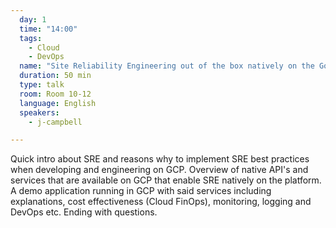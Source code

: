 ```yaml
---
  day: 1
  time: "14:00"
  tags:
    - Cloud
    - DevOps
  name: "Site Reliability Engineering out of the box natively on the Google Cloud Platform."
  duration: 50 min
  type: talk
  room: Room 10-12
  language: English
  speakers:
    - j-campbell

---
```

Quick intro about SRE and reasons why to implement SRE best practices when developing and engineering on GCP. Overview of native API's and services that are available on GCP that enable SRE natively on the platform. A demo application running in GCP with said services including explanations, cost effectiveness (Cloud FinOps), monitoring, logging and DevOps etc. Ending with questions.
  